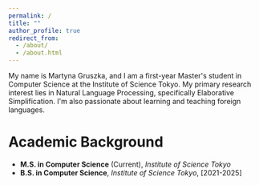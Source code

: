 ```yaml
---
permalink: /
title: ""
author_profile: true
redirect_from: 
  - /about/
  - /about.html
---
```


My name is Martyna Gruszka, and I am a first-year Master's student in Computer Science at the Institute of Science Tokyo. My primary research interest lies in Natural Language Processing, specifically Elaborative Simplification. I'm also passionate about learning and teaching foreign languages.

Academic Background
======
* **M.S. in Computer Science** (Current), *Institute of Science Tokyo*
* **B.S. in Computer Science**, *Institute of Science Tokyo*, [2021-2025]

